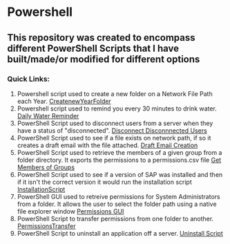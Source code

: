 # Powershell

## This repository was created to encompass different PowerShell Scripts that I have built/made/or modified for different options

### Quick Links:

1. Powershell script used to create a new folder on a Network File Path each Year. [CreatenewYearFolder](https://github.com/JohnnytheShark/Powershell/blob/main/CreateNewYearFilePath.ps1)
2. Powershell script used to remind you every 30 minutes to drink water. [Daily Water Reminder](https://github.com/JohnnytheShark/Powershell/blob/main/DailyWaterReminder.ps1)
3. PowerShell Script used to disconnect users from a server when they have a status of "disconnected". [Disconnect Disconnnected Users](https://github.com/JohnnytheShark/Powershell/blob/main/DisconnectDisconnectedUsers.ps1)
4. PowerShell Script used to see if a file exists on network path, if so it creates a draft email with the file attached. [Draft Email Creation](https://github.com/JohnnytheShark/Powershell/blob/main/DraftEmailCreation.ps1)
5. PowerShell Script used to retrieve the members of a given group from a folder directory. It exports the permissions to a permissions.csv file [Get Members of Groups](https://github.com/JohnnytheShark/Powershell/blob/main/Get-MembersOfGroup.ps1)
6. PowerShell Script used to see if a version of SAP was installed and then if it isn't the correct version it would run the installation script [InstallationScript](https://github.com/JohnnytheShark/Powershell/blob/main/InstallationScript.ps1)
7. PowerShell GUI used to retreive permissions for System Administrators from a folder. It allows the user to select the folder path using a native file explorer window [Permissions GUI](https://github.com/JohnnytheShark/Powershell/blob/main/PermissionsGUI.ps1)
8. PowerShell Script to transfer permissions from one folder to another. [PermissionsTransfer](https://github.com/JohnnytheShark/Powershell/blob/main/PermissionsTransfer.ps1)
9. PowerShell Script to uninstall an application off a server. [Uninstall Script](https://github.com/JohnnytheShark/Powershell/blob/main/UninstallationScript.ps1)
